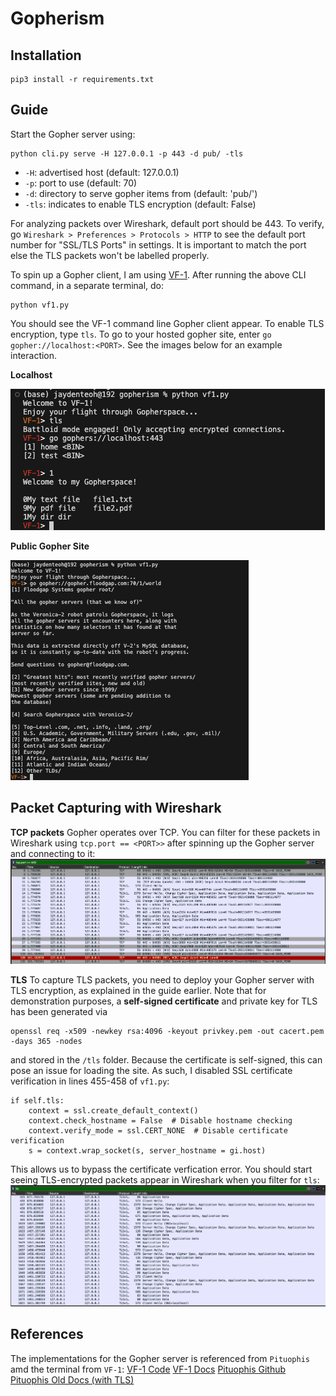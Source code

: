 # Gopherism


## Installation
```
pip3 install -r requirements.txt
```

## Guide
Start the Gopher server using:
```
python cli.py serve -H 127.0.0.1 -p 443 -d pub/ -tls
```
- `-H`: advertised host (default: 127.0.0.1)
- `-p`: port to use (default: 70)
- `-d`: directory to serve gopher items from (default: 'pub/')
- `-tls`: indicates to enable TLS encryption (default: False)

For analyzing packets over Wireshark, default port should be 443. To verify, go `Wireshark > Preferences > Protocols > HTTP` to see the default port number for "SSL/TLS Ports" in settings. It is important to match the port else the TLS packets won't be labelled properly.

To spin up a Gopher client, I am using [VF-1](https://git.sr.ht/~solderpunk/VF-1). After running the above CLI command, in a separate terminal, do:
```
python vf1.py
```
You should see the VF-1 command line Gopher client appear. To enable TLS encryption, type `tls`. To go to your hosted gopher site, enter `go gopher://localhost:<PORT>`. See the images below for an example interaction.

**Localhost**

![VF-1 Localhost interaction](./assets/vf1_localhost_demo.png)

**Public Gopher Site**


![VF-1 Public interaction](./assets/vf1_public_demo.png)


## Packet Capturing with Wireshark

**TCP packets**
Gopher operates over TCP. You can filter for these packets in Wireshark using `tcp.port == <PORT>>` after spinning up the Gopher server and connecting to it:
![TLS Wireshark Packets](./assets/tcp_packets.png)


**TLS**
To capture TLS packets, you need to deploy your Gopher server with TLS encryption, as explained in the guide earlier. Note that for demonstration purposes, a **self-signed certificate** and private key for TLS has been generated via
```
openssl req -x509 -newkey rsa:4096 -keyout privkey.pem -out cacert.pem -days 365 -nodes
```
and stored in the `/tls` folder. Because the certificate is self-signed, this can pose an issue for loading the site. As such, I disabled SSL certificate verification in lines 455-458 of `vf1.py`:
```
if self.tls:
    context = ssl.create_default_context()
    context.check_hostname = False  # Disable hostname checking
    context.verify_mode = ssl.CERT_NONE  # Disable certificate verification
    s = context.wrap_socket(s, server_hostname = gi.host)
```
This allows us to bypass the certificate verfication error. You should start seeing TLS-encrypted packets appear in Wireshark when you filter for `tls`:
![TLS Wireshark Packets](./assets/tls_packets.png)


## References
The implementations for the Gopher server is referenced from `Pituophis` amd the terminal from `VF-1`:
[VF-1 Code](https://git.sr.ht/~solderpunk/VF-1)
[VF-1 Docs](https://manpages.ubuntu.com/manpages/jammy/man1/vf1.1.html)
[Pituophis Github](https://github.com/dotcomboom/Pituophis/tree/master)
[Pituophis Old Docs (with TLS)](https://pituophis.readthedocs.io/_/downloads/en/v1.1/pdf/)

